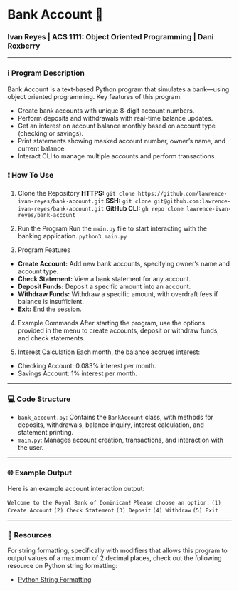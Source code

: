 # Bank Account 🏦
### Ivan Reyes | ACS 1111: Object Oriented Programming | Dani Roxberry 

---

### ℹ️ Program Description
Bank Account is a text-based Python program that simulates a bank—using object oriented programming. Key features of this program:
- Create bank accounts with unique 8-digit account numbers. 
- Perform deposits and withdrawals with real-time balance updates.
- Get an interest on account balance monthly based on account type (checking or savings).
- Print statements showing masked account number, owner’s name, and current balance.
- Interact CLI to manage multiple accounts and perform transactions

### ❗️ How To Use
1. Clone the Repository
**HTTPS:** `git clone https://github.com/lawrence-ivan-reyes/bank-account.git`
**SSH:** `git clone git@github.com:lawrence-ivan-reyes/bank-account.git`
**GitHub CLI:** `gh repo clone lawrence-ivan-reyes/bank-account`

2. Run the Program
Run the `main.py` file to start interacting with the banking application.
`python3 main.py`

3. Program Features
- **Create Account:** Add new bank accounts, specifying owner’s name and account type.
- **Check Statement:** View a bank statement for any account.
- **Deposit Funds:** Deposit a specific amount into an account.
- **Withdraw Funds:** Withdraw a specific amount, with overdraft fees if balance is insufficient.
- **Exit:** End the session.

4. Example Commands
After starting the program, use the options provided in the menu to create accounts, deposit or withdraw funds, and check statements.

5. Interest Calculation
Each month, the balance accrues interest:
- Checking Account: 0.083% interest per month.
- Savings Account: 1% interest per month.

---

### 💻 Code Structure
- `bank_account.py`: Contains the `BankAccount` class, with methods for deposits, withdrawals, balance inquiry, interest calculation, and statement printing.
- `main.py`: Manages account creation, transactions, and interaction with the user.

---

### 🌐 Example Output
Here is an example account interaction output:

`Welcome to the Royal Bank of Dominican!`
`Please choose an option:`
`(1) Create Account`
`(2) Check Statement`
`(3) Deposit`
`(4) Withdraw`
`(5) Exit`

---

### 📘 Resources
For string formatting, specifically with modifiers that allows this program to output values of a maximum of 2 decimal places, check out the following resource on Python string formatting:
- [Python String Formatting](https://www.w3schools.com/python/python_string_formatting.asp)